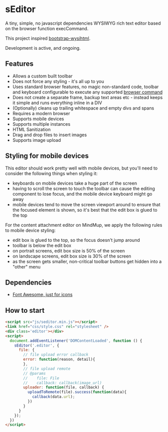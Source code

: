 sEditor
=================

A tiny, simple, no javascript dependencies WYSIWYG rich text editor based on the browser function execCommand.

This project inspired [bootstrap-wysihtml](https://github.com/steveathon/bootstrap-wysiwyg). 

Development is active, and ongoing.

Features
-----------

* Allows a custom built toolbar 
* Does not force any styling - it's all up to you
* Uses standard browser features, no magic non-standard code, toolbar and keyboard configurable to execute any supported [browser command](https://developer.mozilla.org/en/docs/Rich-Text_Editing_in_Mozilla)
* Does not create a separate frame, backup text areas etc - instead keeps it simple and runs everything inline in a DIV
* (Optionally) cleans up trailing whitespace and empty divs and spans
* Requires a modern browser
* Supports mobile devices
* Supports multiple instances
* HTML Sanitization
* Drag and drop files to insert images
* Supports image upload

Styling for mobile devices
--------------------------

This editor should work pretty well with mobile devices, but you'll need to consider the following things when styling it:
- keyboards on mobile devices take a huge part of the screen
- having to scroll the screen to touch the toolbar can cause the editing component to lose focus, and the mobile device keyboard might go away
- mobile devices tend to move the screen viewport around to ensure that the focused element is shown, so it's best that the edit box is glued to the top

For the content attachment editor on MindMup, we apply the following rules to mobile device styling:
- edit box is glued to the top, so the focus doesn't jump around
- toolbar is below the edit box
- on portrait screens, edit box size is 50% of the screen
- on landscape screens, edit box size is 30% of the screen
- as the screen gets smaller, non-critical toolbar buttons get hidden into a "other" menu

Dependencies
------------
* [Font Awesome, just for icons](http://fontawesome.io/)

How to start
------------
```html
<script src="js/seditor.min.js"></script>
<link href="css/style.css" rel="stylesheet" />
<div class='editor'></div>
<script>
  document.addEventListener('DOMContentLoaded', function () {
    sEditor('.editor', {
      file: {
        // file upload error callback
        error: function(reason, detail){
        },
        // file upload remote
        // @params
        //    file: File
        //    callback: callback(image_url)
        uploader: function(file, callback) {
          uploadToRemote(file).success(function(data){
            callback(data.url);
          })
        }
      }
    });
  })
</script>
```

